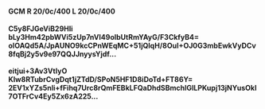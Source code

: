 #### GCM R 20/0c/400 L 20/0c/400
**C5y8FJGeViB29HIi**<br/>**bLy3Hm42pbWVi5zUp7nVl49olbUtRmYAyG/F3CkfyB4=**<br/>**oIOAQd5A/JpAUNO9kcCPnWEqMC+51jQlqH/8OuI+OJ0G3mbEwkVyDCv8fqBj2y5v9e97QQJJnyysYjdf...**<br/><br/>
**eitjui+3Av3VtIyO**<br/>**Klw8RTubrCvgDqt1jZTdD/SPoN5HF1D8iDoTd+FT86Y=**<br/>**2EV1xYZs5nli+fFihq7Urc8rQmFEBkLFQaDhdSBmchlGlLPKupj13jNYusOkI7OTFrCv4Ey5Zx6zA225...**